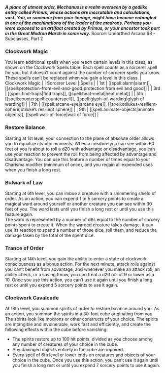 ***A plane of utmost order, Mechanus is a realm overseen by a godlike entity called Primus, whose actions are inscrutable and calculations, vast. You, or someone from your lineage, might have become entangled in one of the machinations of the leader of the modrons. Perhaps you were exposed to an artifact created by Primus, or your ancestor took part in the Great Modron March in some way.***
Source: Unearthed Arcana 68 - Subclasses, Part 2
### Clockwork Magic
You learn additional spells when you reach certain levels in this class, as shown on the Clockwork Spells table. Each spell counts as a sorcerer spell for you, but it doesn’t count against the number of sorcerer spells you know. These spells can’t be replaced when you gain a level in this class.
| Clockwork Magic |
| Sorcerer Level | Spells |
| 1st | [[spell:alarm|alarm]], [[spell:protection-from-evil-and-good|protection from evil and good]] |
| 3rd | [[spell:find-traps|find traps]], [[spell:heat-metal|heat metal]] |
| 5th | [[spell:counterspell|counterspell]], [[spell:glyph-of-warding|glyph of warding]] |
| 7th | [[spell:arcane-eye|arcane eye]], [[spell:otilukes-resilient-sphere|otiluke’s resilient sphere]] |
| 9th | [[spell:animate-objects|animate objects]], [[spell:wall-of-force|wall of force]] |
### Restore Balance
Starting at 1st level, your connection to the plane of absolute order allows you to equalize chaotic moments. When a creature you can see within 60 feet of you is about to roll a d20 with advantage or disadvantage, you can use your reaction to prevent the roll from being affected by advantage and disadvantage.
You can use this feature a number of times equal to your Charisma modifier (minimum of once), and you regain all expended uses when you finish a long rest.
### Bulwark of Law
Starting at 6th level, you can imbue a creature with a shimmering shield of order. As an action, you can expend 1 to 5 sorcery points to create a magical ward around yourself or another creature you can see within 30 feet of you. The ward lasts until you finish a long rest or until you use this feature again.  
The ward is represented by a number of d8s equal to the number of sorcery points spent to create it. When the warded creature takes damage, it can use its reaction to spend a number of those dice, roll them, and reduce the damage taken by the total of the spent dice.
### Trance of Order
Starting at 14th level, you gain the ability to enter a state of clockwork consciousness as a bonus action. For the next minute, attack rolls against you can’t benefit from advantage, and whenever you make an attack roll, an ability check, or a saving throw, you can treat a d20 roll of 9 or lower as a 10. Once you use this action, you can’t use it again until you finish a long rest or until you expend 5 sorcery points to use it again.
### Clockwork Cavalcade
At 18th level, you summon spirits of order to restore balance around you. As an action, you summon the spirits in a 30-foot cube originating from you. The spirits look like modrons or other constructs of your choice. The spirits are intangible and invulnerable, work fast and efficiently, and create the following effects within the cube before vanishing:
* The spirits restore up to 100 hit points, divided as you choose among any number of creatures of your choice in the cube.
* Any damaged objects entirely in the cube are repaired.
* Every spell of 6th level or lower ends on creatures and objects of your choice in the cube.
Once you use this action, you can’t use it again until you finish a long rest or until you expend 7 sorcery points to use it again.
